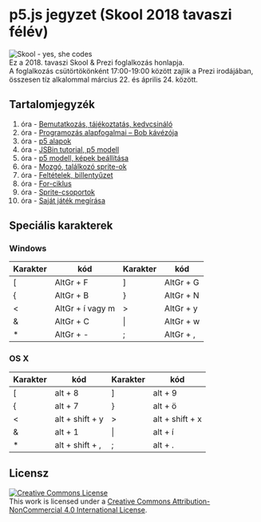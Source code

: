 # p5.js jegyzet (Skool 2018 tavaszi félév)


![Skool - yes, she codes](skool-logo.png)  
Ez a 2018. tavaszi Skool & Prezi foglalkozás honlapja.  
A foglalkozás csütörtökönként 17:00-19:00 között zajlik a Prezi irodájában, összesen tíz alkalommal március 22. és április 24. között.   

## Tartalomjegyzék
1. óra - [Bemutatkozás, tájékoztatás, kedvcsináló](01-bemutatkozas/jegyzet.md)
2. óra - [Programozás alapfogalmai – Bob kávézója](02-programozas-alapok/jegyzet.md)  
3. óra - [p5 alapok](03-p5-alapok/jegyzet.md)  
4. óra - [JSBin tutorial, p5 modell](04-p5-modell/jegyzet.md)  
5. óra - [p5 modell, képek beállítása](05-kepek/jegyzet.md)  
6. óra - [Mozgó, találkozó sprite-ok](06-mozgas-talalkozas/jegyzet.md)  
7. óra - [Feltételek, billentyűzet](07-feltetelek/jegyzet.md)  
8. óra - [For-ciklus](08-ciklusok/jegyzet.md)  
9. óra - [Sprite-csoportok](09-csoportok/jegyzet.md)  
10. óra - [Saját játék megírása](10-sajat-jatek/jegyzet.md)  

## Speciális karakterek
### Windows
| Karakter | kód              | Karakter | kód            |
|----------|------------------|----------|----------------|
| [        | AltGr + F        | ]        | AltGr + G      |
| {        | AltGr + B        | }        | AltGr + N      |
| <        | AltGr + í vagy m | >        | AltGr + y      |
| &        | AltGr + C        | \|       | AltGr + w      |
| *        | AltGr + -        | ;        | AltGr + ,      |

### OS X
| Karakter | kód             | Karakter | kód             |
|----------|-----------------|----------|-----------------|
| [        | alt + 8         | ]        | alt + 9         |
| {        | alt + 7         | }        | alt + ö         |
| <        | alt + shift + y | >        | alt + shift + x |
| &        | alt + 1         | \|       | alt + í         |
| *        | alt + shift + , | ;        | alt + .         |

## Licensz
<a rel="license" href="http://creativecommons.org/licenses/by-nc/4.0/"><img alt="Creative Commons License" style="border-width:0" src="https://i.creativecommons.org/l/by-nc/4.0/88x31.png" /></a><br />This work is licensed under a <a rel="license" href="http://creativecommons.org/licenses/by-nc/4.0/">Creative Commons Attribution-NonCommercial 4.0 International License</a>.
